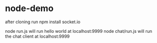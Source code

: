 node-demo
=========
after cloning run npm install socket.io

node run.js will run hello world at localhost:9999
node chat/run.js will run the chat client at localhost:9999


